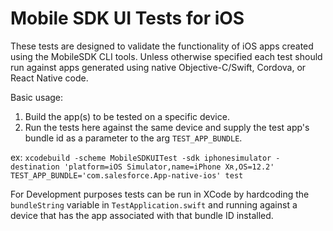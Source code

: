 #  Mobile SDK UI Tests for iOS

These tests are designed to validate the functionality of iOS apps created using the MobileSDK CLI tools.  Unless otherwise specified each test should run against apps generated using native Objective-C/Swift, Cordova, or React Native code.

Basic usage:
1.  Build the app(s) to be tested on a specific device.
2.  Run the tests here against the same device and supply the test app's bundle id as a parameter to the arg `TEST_APP_BUNDLE`.

ex:  `xcodebuild -scheme MobileSDKUITest -sdk iphonesimulator -destination 'platform=iOS Simulator,name=iPhone Xʀ,OS=12.2' TEST_APP_BUNDLE='com.salesforce.App-native-ios' test`


For Development purposes tests can be run in XCode by hardcoding the `bundleString` variable in `TestApplication.swift` and running against a device that has the app associated with that bundle ID installed. 
